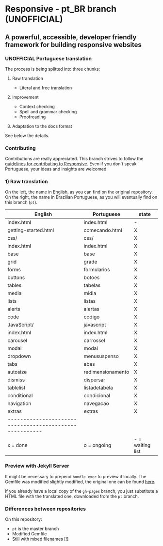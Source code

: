 # Responsive - pt_BR branch (UNOFFICIAL)

## A powerful, accessible, developer friendly framework for building responsive websites

### UNOFFICIAL Portuguese translation
The process is being splitted into three chunks:

1) Raw translation
    - Literal and free translation
    
2) Improvement 
    - Context checking
    - Spell and grammar checking
    - Proofreading

3) Adaptation to the docs format        
        

See below the details.

### Contributing
Contributions are really appreciated. This branch strives to follow the [guidelines for contributing to Responsive](https://github.com/lsrdg/Responsive/blob/master/CONTRIBUTING.md).
Even if you don't speak Portuguese, your ideas and insights are welcomed.

### 1) Raw translation
On the left, the name in English, as you can find on the original repository.
On the right, the name in Brazilian Portuguese, as you will eventually find on this branch (`pt`).


| English                   | Portuguese        | state |
|---------------------------|-------------------|-------|
| index.html                | index.html        |   -   |
| getting-started.html      | comecando.html    |   X   |
| css/                      | css/              |   X   |
| index.html                | index.html        |   X   |
| base                      | base              |   X   |
| grid                      | grade             |   X   |
| forms                     | formularios       |   X   |
| buttons                   | botoes            |   X   |
| tables                    | tabelas           |   X   |
| media                     | midia             |   X   |
| lists                     | listas            |   X   |
| alerts                    | alertas           |   X   |
| code                      | codigo            |   X   |
| JavaScript/               | javascript        |   X   |
| index.html                | index.html        |   X   |
| carousel                  | carrossel         |   X   |
| modal                     | modal             |   X   |
| dropdown                  | menususpenso      |   X   |
| tabs                      | abas              |   X   |
| autosize                  | redimensionamento |   X   |
| dismiss                   | dispersar         |   X   |
| tablelist                 | listadetabela     |   X   |
| conditional               | condicional       |   X   |
| navigation                | navegacao         |   X   |
| extras                    | extras            |   X   |
|-------------------------------------------------------|
| x = done      |    o = ongoing     | - = waiting list |

### Preview with Jekyll Server
It might be necessary to prepend `bundle exec` to preview it locally. The 
Gemfile was modified slightly modified, the original one can be found [here](https://github.com/ResponsiveBP/Responsive/blob/gh-pages/Gemfile).

If you already have a local copy of the `gh-pages` branch, you just substitute a
HTML file with the translated one, downloaded from the `pt` branch.

### Differences between repositories
On this repository: 

- `pt` is the master branch
- Modified Gemfile 
- Still with mixed filenames [!]
